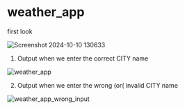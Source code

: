 # weather_app

first look


![Screenshot 2024-10-10 130633](https://github.com/user-attachments/assets/4a638dd1-d61c-401c-bff3-05d2e1640db6)


1. Output when we enter the correct CITY name

 
 ![weather_app](https://github.com/user-attachments/assets/65c6e6ee-65cb-45f7-9719-5002031cc782)

2. Output when we enter the wrong (or( invalid CITY name



![weather_app_wrong_input](https://github.com/user-attachments/assets/dbe5ba8b-76ac-4102-ade5-57ea7162d250)
